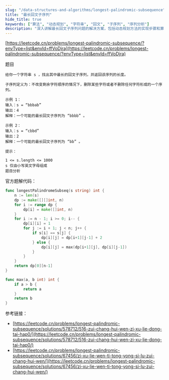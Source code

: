 ```yaml
---
slug: "/data-structures-and-algorithms/longest-palindromic-subsequence"
title: "最长回文子序列"
hide_title: true
keywords: ["算法", "动态规划", "字符串", "回文", "子序列", "序列分析"]
description: "深入讲解最长回文子序列问题的解决方案，包括动态规划方法的实现步骤和算法复杂度分析"
---
```



[https://leetcode.cn/problems/longest-palindromic-subsequence/?envType=list&envId=ffVoDjra](https://leetcode.cn/problems/longest-palindromic-subsequence/?envType=list&envId=ffVoDjra)

题目

```text
给你一个字符串 s ，找出其中最长的回文子序列，并返回该序列的长度。

子序列定义为：不改变剩余字符顺序的情况下，删除某些字符或者不删除任何字符形成的一个序列。

示例 1：  
输入：s = “bbbab”  
输出：4  
解释：一个可能的最长回文子序列为 “bbbb” 。

示例 2：  
输入：s = “cbbd”  
输出：2  
解释：一个可能的最长回文子序列为 “bb” 。

提示：

1 <= s.length <= 1000  
s 仅由小写英文字母组成  
题目分析

```

官方题解代码：

```go
func longestPalindromeSubseq(s string) int {
    n := len(s)
    dp := make([][]int, n)
    for i := range dp {
        dp[i] = make([]int, n)
    }
    for i := n - 1; i >= 0; i-- {
        dp[i][i] = 1
        for j := i + 1; j < n; j++ {
            if s[i] == s[j] {
                dp[i][j] = dp[i+1][j-1] + 2
            } else {
                dp[i][j] = max(dp[i+1][j], dp[i][j-1])
            }
        }
    }
    return dp[0][n-1]
}

func max(a, b int) int {
    if a > b {
        return a
    }
    return b
}
```

参考链接：

*   [https://leetcode.cn/problems/longest-palindromic-subsequence/solutions/578712/516-zui-chang-hui-wen-zi-xu-lie-dong-tai-hap0/](https://leetcode.cn/problems/longest-palindromic-subsequence/solutions/578712/516-zui-chang-hui-wen-zi-xu-lie-dong-tai-hap0/)
*   [https://leetcode.cn/problems/longest-palindromic-subsequence/solutions/67456/zi-xu-lie-wen-ti-tong-yong-si-lu-zui-chang-hui-wen/](https://leetcode.cn/problems/longest-palindromic-subsequence/solutions/67456/zi-xu-lie-wen-ti-tong-yong-si-lu-zui-chang-hui-wen/)

